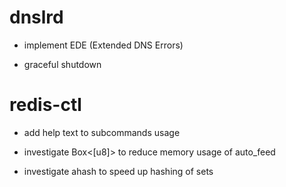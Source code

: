 # dnslrd

- implement EDE (Extended DNS Errors)

- graceful shutdown

# redis-ctl

- add help text to subcommands usage

- investigate Box<[u8]> to reduce memory usage of auto_feed

- investigate ahash to speed up hashing of sets
